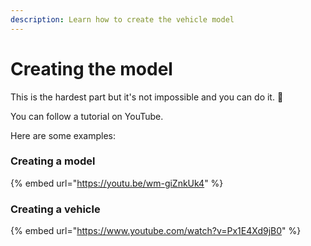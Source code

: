 ```yaml
---
description: Learn how to create the vehicle model
---
```


# Creating the model

This is the hardest part but it's not impossible and you can do it. 💪

You can follow a tutorial on YouTube.

Here are some examples:

### Creating a model

{% embed url="https://youtu.be/wm-giZnkUk4" %}

### Creating a vehicle

{% embed url="https://www.youtube.com/watch?v=Px1E4Xd9jB0" %}
